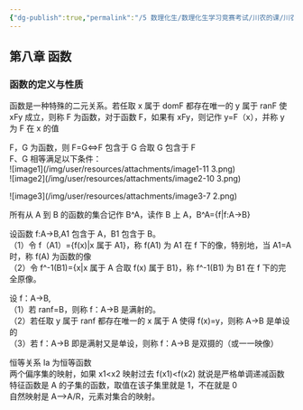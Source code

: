 ```yaml
---
{"dg-publish":true,"permalink":"/5 数理化生/数理化生学习竞赛考试/川农的课/川农离散数学/20210118第八章复习/","title":"20210118第八章复习"}
---
```



## 第八章 函数

### 函数的定义与性质
函数是一种特殊的二元关系。若任取 x 属于 domF 都存在唯一的 y 属于 ranF 使 xFy 成立，则称 F 为函数，对于函数 F，如果有 xFy，则记作 y=F（x），并称 y 为 F 在 x 的值

F，G 为函数，则 F=G\<=\>F 包含于 G 合取 G 包含于 F  
F、G 相等满足以下条件：  
![image1](/img/user/resources/attachments/image1-11 3.png)  
![image2](/img/user/resources/attachments/image2-10 3.png)

![image3](/img/user/resources/attachments/image3-7 2.png)

所有从 A 到 B 的函数的集合记作 B^A，读作 B 上 A，B^A={f\|f:A→B}

设函数 f:A→B,A1 包含于 A，B1 包含于 B。  
（1）令 f（A1）={f(x)\|x 属于 A1}，称 f(A1) 为 A1 在 f 下的像，特别地，当 A1=A 时，称 f(A) 为函数的像  
（2）令 f^-1(B1)={x\|x 属于 A 合取 f(x) 属于 B1}，称 f^-1(B1) 为 B1 在 f 下的完全原像。

设 f：A-\>B,  
（1）若 ranf=B，则称 f：A-\>B 是满射的。  
（2）若任取 y 属于 ranf 都存在唯一的 x 属于 A 使得 f(x)=y，则称 A-\>B 是单设的  
（3）若 f：A-\>B 即是满射又是单设，则称 f：A-\>B 是双摄的（或一一映像）

恒等关系 Ia 为恒等函数  
两个偏序集的映射，如果 x1\<x2 映射过去 f(x1)\<f(x2) 就说是严格单调递减函数  
特征函数是 A 的子集的函数，取值在该子集里就是 1，不在就是 0  
自然映射是 A--\>A/R，元素对集合的映射。